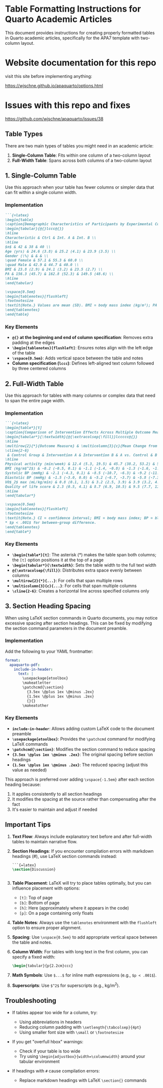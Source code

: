 # Table Formatting Instructions for Quarto Academic Articles

This document provides instructions for creating properly formatted tables in Quarto academic articles, specifically for the APA7 template with two-column layout.

# Website documentation for this repo

visit this site before implementing anything:

https://wjschne.github.io/apaquarto/options.html

# Issues with this repo and fixes

https://github.com/wjschne/apaquarto/issues/38

## Table Types

There are two main types of tables you might need in an academic article:

1. **Single-Column Table**: Fits within one column of a two-column layout
2. **Full-Width Table**: Spans across both columns of a two-column layout

## 1. Single-Column Table

Use this approach when your table has fewer columns or simpler data that can fit within a single column width.

### Implementation

```markdown
```{=latex}
\begin{table}
\caption{Demographic Characteristics of Participants by Experimental Condition}
\begin{tabular}{@{}lccc@{}}
\hline
Characteristic & Ctrl & Int. A & Int. B \\
\hline
$n$ & 42 & 38 & 40 \\
Age (yrs) & 24.6 (3.8) & 25.2 (4.1) & 23.9 (3.5) \\
Gender (\%) & & & \\
\quad Female & 57.1 & 55.3 & 60.0 \\
\quad Male & 42.9 & 44.7 & 40.0 \\
BMI & 23.8 (2.9) & 24.1 (3.2) & 23.5 (2.7) \\
PA & 156.3 (45.7) & 162.8 (52.3) & 149.5 (48.6) \\
\hline
\end{tabular}

\vspace{0.5em}
\begin{tablenotes}[flushleft]
\footnotesize
\textit{Note.} Values are mean (SD). BMI = body mass index (kg/m²); PA = physical activity (min/week); Ctrl = Control; Int. = Intervention.
\end{tablenotes}
\end{table}
```

### Key Elements

- **`@{}` at the beginning and end of column specification**: Removes extra padding at the edges
- **`\begin{tablenotes}[flushleft]`**: Ensures notes align with the left edge of the table
- **`\vspace{0.5em}`**: Adds vertical space between the table and notes
- **Column specification (`lccc`)**: Defines left-aligned text column followed by three centered columns

## 2. Full-Width Table

Use this approach for tables with many columns or complex data that need to span the entire page width.

### Implementation

```markdown
```{=latex}
\begin{table*}[t]
\caption{Comparison of Intervention Effects Across Multiple Outcome Measures}
\begin{tabular*}{\textwidth}{@{\extracolsep{\fill}}lccccc@{}}
\hline
\multirow{2}{*}{Outcome Measure} & \multicolumn{3}{c}{Mean Change from Baseline (95\% CI)} & \multicolumn{2}{c}{Between-Group Differences} \\
\cline{2-6}
 & Control Group & Intervention A & Intervention B & A vs. Control & B vs. Control \\
\hline
Physical activity (min/week) & 12.4 (5.3, 19.5) & 45.7 (38.2, 53.2) & 52.3 (44.1, 60.5) & 33.3* & 39.9* \\
BMI (kg/m$^2$) & -0.2 (-0.5, 0.1) & -1.1 (-1.4, -0.8) & -1.3 (-1.6, -1.0) & -0.9* & -1.1* \\
Systolic BP (mmHg) & -2.1 (-4.3, 0.1) & -8.5 (-10.7, -6.3) & -9.2 (-11.5, -6.9) & -6.4* & -7.1* \\
Diastolic BP (mmHg) & -1.5 (-3.0, 0.0) & -5.2 (-6.7, -3.7) & -5.8 (-7.3, -4.3) & -3.7* & -4.3* \\
VO$_2$ max (mL/kg/min) & 0.8 (0.1, 1.5) & 3.2 (2.5, 3.9) & 3.9 (3.2, 4.6) & 2.4* & 3.1* \\
Quality of life score & 2.3 (0.5, 4.1) & 8.7 (6.9, 10.5) & 9.5 (7.7, 11.3) & 6.4* & 7.2* \\
\hline
\end{tabular*}

\vspace{0.5em}
\begin{tablenotes}[flushleft]
\footnotesize
\textit{Note.} CI = confidence interval; BMI = body mass index; BP = blood pressure; VO$_2$ max = maximal oxygen consumption. \\
* $p < .001$ for between-group difference.
\end{tablenotes}
\end{table*}
```

### Key Elements

- **`\begin{table*}[t]`**: The asterisk (*) makes the table span both columns; the `[t]` option positions it at the top of a page
- **`\begin{tabular*}{\textwidth}`**: Sets the table width to the full text width
- **`@{\extracolsep{\fill}}`**: Distributes extra space evenly between columns
- **`\multirow{2}{*}{...}`**: For cells that span multiple rows
- **`\multicolumn{3}{c}{...}`**: For cells that span multiple columns
- **`\cline{2-6}`**: Creates a horizontal line across specified columns only

## 3. Section Heading Spacing

When using LaTeX section commands in Quarto documents, you may notice excessive spacing after section headings. This can be fixed by modifying the section command parameters in the document preamble.

### Implementation

Add the following to your YAML frontmatter:

```yaml
format:
  apaquarto-pdf:
    include-in-header: 
      text: |
        \usepackage{etoolbox}
        \makeatletter
        \patchcmd{\section}
          {3.5ex \@plus 1ex \@minus .2ex}
          {1.5ex \@plus 1ex \@minus .2ex}
          {}{}
        \makeatother
```

### Key Elements

- **`include-in-header`**: Allows adding custom LaTeX code to the document preamble
- **`\usepackage{etoolbox}`**: Provides the `\patchcmd` command for modifying LaTeX commands
- **`\patchcmd{\section}`**: Modifies the section command to reduce spacing
- **`{3.5ex \@plus 1ex \@minus .2ex}`**: The original spacing before section headings
- **`{1.5ex \@plus 1ex \@minus .2ex}`**: The reduced spacing (adjust this value as needed)

This approach is preferred over adding `\vspace{-1.5em}` after each section heading because:

1. It applies consistently to all section headings
2. It modifies the spacing at the source rather than compensating after the fact
3. It's easier to maintain and adjust if needed

## Important Tips

1. **Text Flow**: Always include explanatory text before and after full-width tables to maintain narrative flow.

2. **Section Headings**: If you encounter compilation errors with markdown headings (#), use LaTeX section commands instead:
   ```latex
   ```{=latex}
   \section{Discussion}
   ```
   ```

3. **Table Placement**: LaTeX will try to place tables optimally, but you can influence placement with options:
   - `[t]`: Top of page
   - `[b]`: Bottom of page
   - `[h]`: Here (approximately where it appears in the code)
   - `[p]`: On a page containing only floats

4. **Table Notes**: Always use the `tablenotes` environment with the `flushleft` option to ensure proper alignment.

5. **Spacing**: Use `\vspace{0.5em}` to add appropriate vertical space between the table and notes.

6. **Column Width**: For tables with long text in the first column, you can specify a fixed width:
   ```latex
   \begin{tabular}{p{2.2cm}ccc}
   ```

7. **Math Symbols**: Use `$...$` for inline math expressions (e.g., `$p < .001$`).

8. **Superscripts**: Use `$^2$` for superscripts (e.g., kg/m$^2$).

## Troubleshooting

- If tables appear too wide for a column, try:
  - Using abbreviations in headers
  - Reducing column padding with `\setlength{\tabcolsep}{4pt}`
  - Using smaller font size with `\small` or `\footnotesize`

- If you get "overfull hbox" warnings:
  - Check if your table is too wide
  - Try using `\begin{adjustbox}{width=\columnwidth}` around your tabular environment

- If headings with `#` cause compilation errors:
  - Replace markdown headings with LaTeX `\section{}` commands
